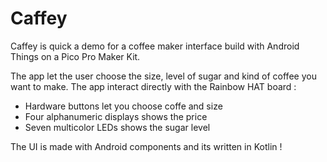 Caffey
=====

Caffey is quick a demo for a coffee maker interface build with Android Things on a Pico Pro Maker Kit.

The app let the user choose the size, level of sugar and kind of coffee you want to make. The app interact directly with the Rainbow HAT board :

 - Hardware buttons let you choose coffe and size
 - Four alphanumeric displays shows the price
 - Seven multicolor LEDs shows the sugar level
 
 The UI is made with Android components and its written in Kotlin !